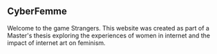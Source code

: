 ## CyberFemme

Welcome to the game Strangers. This website was created as part of a Master's thesis exploring the experiences of women in internet and the impact of internet art on feminism.
